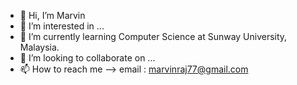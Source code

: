 - 👋 Hi, I’m Marvin
- 👀 I’m interested in ...
- 🌱 I’m currently learning Computer Science at Sunway University, Malaysia.
- 💞️ I’m looking to collaborate on ...
- 📫 How to reach me --> email : marvinraj77@gmail.com

<!---
marvinraj77/marvinraj77 is a ✨ special ✨ repository because its `README.md` (this file) appears on your GitHub profile.
You can click the Preview link to take a look at your changes.
--->
